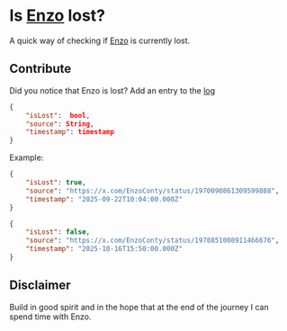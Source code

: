 # Is [Enzo](https://x.com/enzoconty) lost?

A quick way of checking if [Enzo](https://x.com/enzoconty) is currently lost.


## Contribute

Did you notice that Enzo is lost? Add an entry to the [log](status.json)
```json
{
    "isLost":  bool,
    "source": String,
    "timestamp": timestamp
}
```

Example:

```json
{
    "isLost": true,
    "source": "https://x.com/EnzoConty/status/1970090861309599888",
    "timestamp": "2025-09-22T10:04:00.000Z"
}
```

```json
{
    "isLost": false,
    "source": "https://x.com/EnzoConty/status/1978851008911466676",
    "timestamp": "2025-10-16T15:50:00.000Z"
}
```

## Disclaimer

Build in good spirit and in the hope that at the end of the journey I can spend time with Enzo.